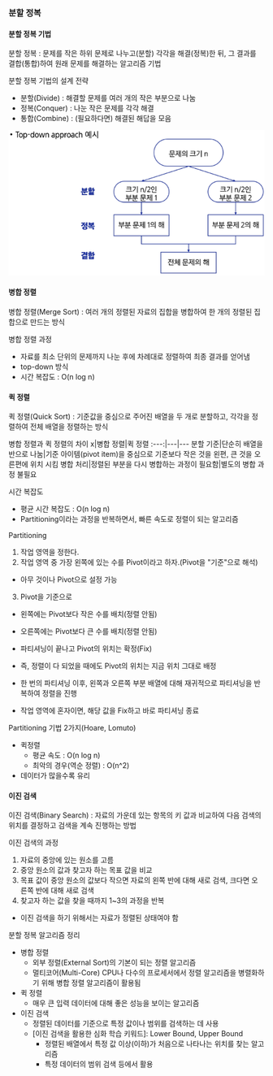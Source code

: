 ### 분할 정복
#### 분할 정복 기법
분할 정복 : 문제를 작은 하위 문제로 나누고(분할) 각각을 해결(정복)한 뒤, 그 결과를 결합(통합)하여 원래 문제를 해결하는 알고리즘 기법

분할 정복 기법의 설계 전략
- 분할(Divide) : 해결할 문제를 여러 개의 작은 부분으로 나눔
- 정복(Conquer) : 나눈 작은 문제를 각각 해결
- 통합(Combine) : (필요하다면) 해결된 해답을 모음

![분할 정복 기법의 구조](분할정복기법구조.png)


#### 병합 정렬
병합 정렬(Merge Sort) : 여러 개의 정렬된 자료의 집합을 병합하여 한 개의 정렬된 집합으로 만드는 방식

병합 정렬 과정
- 자료를 최소 단위의 문제까지 나눈 후에 차례대로 정렬하여 최종 결과를 얻어냄
- top-down 방식
- 시간 복잡도 : O(n log n)

#### 퀵 정렬
퀵 정렬(Quick Sort) : 기준값을 중심으로 주어진 배열을 두 개로 분할하고, 각각을 정렬하여 전체 배열을 정렬하는 방식

병합 정렬과 퀵 정렬의 차이
x|병합 정렬|퀵 정렬
:---:|---|---
분할 기준|단순히 배열을 반으로 나눔|기준 아이템(pivot item)을 중심으로 기준보다 작은 것을 왼편, 큰 것을 오른편에 위치 시킴
병합 처리|정렬된 부분을 다시 병합하는 과정이 필요함|별도의 병합 과정 불필요

시간 복잡도
- 평균 시간 복잡도 : O(n log n)
- Partitioning이라는 과정을 반복하면서, 빠른 속도로 정렬이 되는 알고리즘

Partitioning
1. 작업 영역을 정한다.
2. 작업 영역 중 가장 왼쪽에 있는 수를 Pivot이라고 하자.(Pivot을 "기준"으로 해석)
  - 아무 것이나 Pivot으로 설정 가능
3. Pivot을 기준으로
  - 왼쪽에는 Pivot보다 작은 수를 배치(정렬 안됨)
  - 오른쪽에는 Pivot보다 큰 수를 배치(정렬 안됨)

- 파티셔닝이 끝나고 Pivot의 위치는 확정(Fix)
- 즉, 정렬이 다 되었을 때에도 Pivot의 위치는 지금 위치 그대로 배정
- 한 번의 파티셔닝 이후, 왼쪽과 오른쪽 부분 배열에 대해 재귀적으로 파티셔닝을 반복하여 정렬을 진행
- 작업 영역에 혼자이면, 해당 값을 Fix하고 바로 파티셔닝 종료

Partitioning 기법 2가지(Hoare, Lomuto)
- 퀵정렬
  - 평균 속도 : O(n log n)
  - 최악의 경우(역순 정렬) : O(n^2)
- 데이터가 많을수록 유리

#### 이진 검색
이진 검색(Binary Search) : 자료의 가운데 있는 항목의 키 값과 비교하여 다음 검색의 위치를 결정하고 검색을 계속 진행하는 방법

이진 검색의 과정
1. 자료의 중앙에 있는 원소를 고름
2. 중앙 원소의 값과 찾고자 하는 목표 값을 비교
3. 목표 값이 중앙 원소의 값보다 작으면 자료의 왼쪽 반에 대해 새로 검색, 크다면 오른쪽 반에 대해 새로 검색
4. 찾고자 하는 값을 찾을 때까지 1~3의 과정을 반복

- 이진 검색을 하기 위해서는 자료가 정렬된 상태여야 함

분할 정복 알고리즘 정리
- 병합 정렬
  - 외부 정렬(External Sort)의 기본이 되는 정렬 알고리즘
  - 멀티코어(Multi-Core) CPU나 다수의 프로세서에서 정렬 알고리즘을 병렬화하기 위해 병합 정렬 알고리즘이 활용됨
- 퀵 정렬
  - 매우 큰 입력 데이터에 대해 좋은 성능을 보이는 알고리즘
- 이진 검색
  - 정렬된 데이터를 기준으로 특정 값이나 범위를 검색하는 데 사용
  - [이진 검색을 활용한 심화 학습 키워드]: Lower Bound, Upper Bound
    - 정렬된 배열에서 특정 값 이상(이하)가 처음으로 나타나는 위치를 찾는 알고리즘
    - 특정 데이터의 범위 검색 등에서 활용